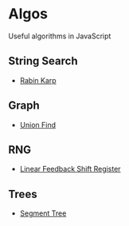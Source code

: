 # Algos
Useful algorithms in JavaScript

## String Search

- [Rabin Karp](/algos/rabin-karp.js)

## Graph

- [Union Find](/algos/union-find.js)

## RNG

- [Linear Feedback Shift Register](/algos/lfsr.js)

## Trees

- [Segment Tree](/algos/segment-tree.js)
